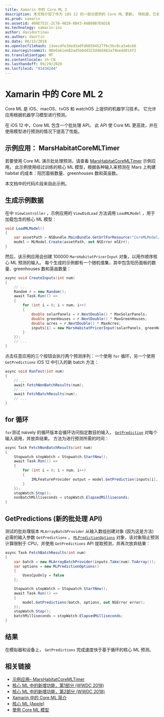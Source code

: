 ```yaml
---
title: Xamarin 中的 Core ML 2
description: 本文档介绍了作为 iOS 12 的一部分提供的 Core ML 更新。 特别是，它会查看与新的批处理预测 API 相关的性能改进。
ms.prod: xamarin
ms.assetid: 408E752C-2C78-4B20-8B43-A6B89B7E6D1B
ms.technology: xamarin-ios
author: davidortinau
ms.author: daortin
ms.date: 08/15/2018
ms.openlocfilehash: 13eecdfe3ded3a0fd68594527f6c5bc8ca3a6c66
ms.sourcegitcommit: 00e6a61eb82ad5b0dd323d48d483a74bedd814f2
ms.translationtype: MT
ms.contentlocale: zh-CN
ms.lasthandoff: 09/29/2020
ms.locfileid: "91434244"
---
```

# <a name="core-ml-2-in-xamarinios"></a>Xamarin 中的 Core ML 2

Core ML 是 iOS、macOS、tvOS 和 watchOS 上提供的机器学习技术。 它允许应用根据机器学习模型进行预测。

在 iOS 12 中，Core ML 包含一个批处理 API。 此 API 使 Core ML 更高效，并在使用模型进行预测的情况下提高了性能。

## <a name="sample-app-marshabitatcoremltimer"></a>示例应用： MarsHabitatCoreMLTimer

若要使用 Core ML 演示批处理预测，请查看 [MarsHabitatCoreMLTimer](/samples/xamarin/ios-samples/ios12-marshabitatcoremltimer) 示例应用。 此示例使用经过训练的核心 ML 模型，根据各种输入来预测在 Mars 上构建 habitat 的成本：阳历面板数量、greenhouses 数和英亩数。

本文档中的代码片段来自此示例。

## <a name="generate-sample-data"></a>生成示例数据

在中 `ViewController` ，示例应用的 `ViewDidLoad` 方法调用 `LoadMLModel` ，用于加载包含的核心 ML 模型：

```csharp
void LoadMLModel()
{
    var assetPath = NSBundle.MainBundle.GetUrlForResource("CoreMLModel/MarsHabitatPricer", "mlmodelc");
    model = MLModel.Create(assetPath, out NSError mlErr);
}
```

然后，该示例应用会创建 100000 `MarsHabitatPricerInput` 对象，以用作顺序核心 ML 预测的输入。 每个生成的示例都有一个随机值集，其中包含阳历面板的数量、greenhouses 数和英亩数量：

```csharp
async void CreateInputs(int num)
{
    // ...
    Random r = new Random();
    await Task.Run(() =>
    {
        for (int i = 0; i < num; i++)
        {
            double solarPanels = r.NextDouble() * MaxSolarPanels;
            double greenHouses = r.NextDouble() * MaxGreenHouses;
            double acres = r.NextDouble() * MaxAcres;
            inputs[i] = new MarsHabitatPricerInput(solarPanels, greenHouses, acres);
        }
    });
    // ...
}
```

点击任意应用的三个按钮会执行两个预测序列：一个使用 `for` 循环，另一个使用 `GetPredictions` iOS 12 中引入的新 batch 方法：

```csharp
async void RunTest(int num)
{
    // ...
    await FetchNonBatchResults(num);
    // ...
    await FetchBatchResults(num);
    // ...
}
```

## <a name="for-loop"></a>for 循环

`for`测试 naively 的循环版本会循环访问指定数目的输入， [`GetPrediction`](xref:CoreML.MLModel.GetPrediction*) 对每个输入调用，并放弃结果。 方法为进行预测所需的时间：

```csharp
async Task FetchNonBatchResults(int num)
{
    Stopwatch stopWatch = Stopwatch.StartNew();
    await Task.Run(() =>
    {
        for (int i = 0; i < num; i++)
        {
            IMLFeatureProvider output = model.GetPrediction(inputs[i], out NSError error);
        }
    });
    stopWatch.Stop();
    nonBatchMilliseconds = stopWatch.ElapsedMilliseconds;
}
```

## <a name="getpredictions-new-batch-api"></a>GetPredictions (新的批处理 API) 

测试的批处理版本 `MLArrayBatchProvider` 从输入数组创建对象 (因为这是方法) 必需的输入参数 `GetPredictions` ， [`MLPredictionOptions`](xref:CoreML.MLPredictionOptions)
对象，该对象阻止预测计算限制于 CPU，并使用 `GetPredictions` API 提取预测，并再次放弃结果：

```csharp
async Task FetchBatchResults(int num)
{
    var batch = new MLArrayBatchProvider(inputs.Take(num).ToArray());
    var options = new MLPredictionOptions()
    {
        UsesCpuOnly = false
    };

    Stopwatch stopWatch = Stopwatch.StartNew();
    await Task.Run(() =>
    {
        model.GetPredictions(batch, options, out NSError error);
    });
    stopWatch.Stop();
    batchMilliseconds = stopWatch.ElapsedMilliseconds;
}
```

## <a name="results"></a>结果

在模拟器和设备上， `GetPredictions` 完成速度快于基于循环的核心 ML 预测。

## <a name="related-links"></a>相关链接

- [示例应用– MarsHabitatCoreMLTimer](/samples/xamarin/ios-samples/ios12-marshabitatcoremltimer)
- [核心 ML 中的新增功能，第1部分 (WWDC 2018) ](https://developer.apple.com/videos/play/wwdc2018/708/)
- [核心 ML 中的新增功能，第2部分 (WWDC 2018) ](https://developer.apple.com/videos/play/wwdc2018/709/)
- [Xamarin 中的 Core ML 简介](../introduction-to-ios11/coreml.md)
- [核心 ML (Apple) ](https://developer.apple.com/documentation/coreml?language=objc)
- [使用 Core ML 模型](https://developer.apple.com/machine-learning/build-run-models/)